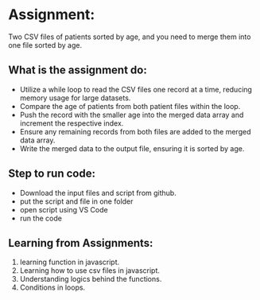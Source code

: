 # Assignment:
Two CSV files of patients sorted by age, and you need to merge them into one file sorted by age.

## What is the assignment do:

- Utilize a while loop to read the CSV files one record at a time, reducing memory usage for large datasets.
- Compare the age of patients from both patient files within the loop.
- Push the record with the smaller age into the merged data array and increment the respective index.
- Ensure any remaining records from both files are added to the merged data array.
- Write the merged data to the output file, ensuring it is sorted by age.

 ## Step to run code:
  - Download the input files and script from github.
  - put the script and file in one folder
  - open script using VS Code
  - run the code

## Learning from Assignments:

1. learning function in javascript.
2. Learning how to use csv files in javascript.
3. Understanding logics behind the functions.
4. Conditions in loops.
